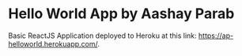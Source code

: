 <h1> Hello World App by Aashay Parab </h1> 


Basic ReactJS Application deployed to Heroku at this link: https://ap-helloworld.herokuapp.com/. 
